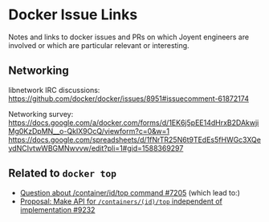 # Docker Issue Links

Notes and links to docker issues and PRs on which Joyent engineers are involved
or which are particular relevant or interesting.


## Networking

libnetwork IRC discussions:
https://github.com/docker/docker/issues/8951#issuecomment-61872174

Networking survey: https://docs.google.com/a/docker.com/forms/d/1EK6j5pEE14dHrxB2DAkwjiMg0KzDpMN__o-QkIX9OcQ/viewform?c=0&w=1
https://docs.google.com/spreadsheets/d/1fNrTR25N6t9TEdEs5fHWGc3XQeydNCIvtwWBGMNwvvw/edit?pli=1#gid=1588369297


## Related to `docker top`

 * [Question about /container/id/top command #7205](https://github.com/docker/docker/issues/7205) (which lead to:)
 * [Proposal: Make API for `/containers/(id)/top` independent of implementation #9232](https://github.com/docker/docker/pull/9232)


